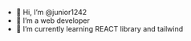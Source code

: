 - 👋 Hi, I’m @junior1242
- 👀 I’m a web developer
- 🌱 I’m currently learning REACT library and tailwind

<!---
junior1242/junior1242 is a ✨ special ✨ repository because its `README.md` (this file) appears on your GitHub profile.
You can click the Preview link to take a look at your changes.
--->
